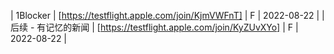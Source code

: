 | 1Blocker | [https://testflight.apple.com/join/KjmVWFnT] | F | 2022-08-22 |
| 后续 - 有记忆的新闻 | [https://testflight.apple.com/join/KyZUvXYo] | F | 2022-08-22 |
